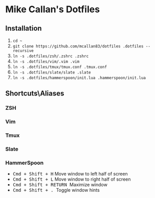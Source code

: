 # Mike Callan's Dotfiles

## Installation

1. `cd ~`
2. `git clone https://github.com/mcallan83/dotfiles .dotfiles --recursive`
3. `ln -s .dotfiles/zsh/.zshrc .zshrc`
4. `ln -s .dotfiles/vim/.vim .vim`
5. `ln -s .dotfiles/tmux/tmux.conf .tmux.conf`
6. `ln -s .dotfiles/slate/slate .slate`
7. `ln -s .dotfiles/hammerspoon/init.lua .hammerspoon/init.lua`

## Shortcuts\Aliases

### ZSH

### Vim

### Tmux

### Slate

### HammerSpoon

- <kbd>Cmd + Shift + H</kbd> Move window to left half of screen
- <kbd>Cmd + Shift + L</kbd> Move window to right half of screen
- <kbd>Cmd + Shift + RETURN </kbd> Maximize window
- <kbd>Cmd + Shift + . </kbd> Toggle window hints

